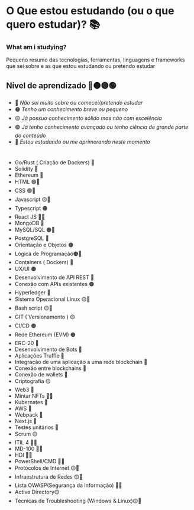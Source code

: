 # O Que estou estudando (ou o que quero estudar)? 📚
### What am i studying?
Pequeno resumo das tecnologias, ferramentas, linguagens e frameworks que sei sobre e as que estou estudando ou pretendo estudar
## Nível de aprendizado 🔴🟠🟡🟢

- 🔴 *Não sei muito sobre ou comecei/pretendo estudar*
- 🟠 *Tenho um conhecimento breve ou pequeno* 
- 🟡 *Já possuo conhecimento sólido mas não com excelência* 
- 🟢 *Já tenho conhecimento avançado ou tenho ciência de grande parte do conteúdo*
- 📝 *Estou estudando ou me aprimorando neste momento*
#
- Go/Rust ( Criação de Dockers) 🔴
- Solidity 🔴
- Ethereum 🔴
- HTML 🟢📝
- CSS 🟢📝
- Javascript  🟡📝
- Typescript 🟠
- React JS 🔴📝
- MongoDB 🔴
- MySQL/SQL 🟠📝
- PostgreSQL 🔴
- Orientação e Objetos 🟠
- Lógica de Programação🟠📝
- Containers ( Dockers) 🔴
- UX/UI 🟠
- Desenvolvimento de API REST 🔴
- Conexão com APIs existentes 🟠
- Hyperledger 🔴
- Sistema Operacional Linux 🟡📝
- Bash script 🟡📝
- GIT ( Versionamento ) 🟡
- CI/CD 🟠
- Rede Ethereum (EVM) 🟠
- ERC-20 🔴
- Desenvolvimento de Bots 🔴
- Aplicações Truffle 🔴
- Integração de uma aplicação a uma rede blockchain 🔴
- Conexão entre blockchains 🔴
- Conexão de wallets 🔴
- Criptografia 🟡
- Web3 🔴
- Mintar NFTs 🔴📝
- Kubernates 🔴
- AWS 🔴
- Webpack 🔴
- Next.js 🔴
- Testes unitários 🔴
- Scrum 🟡
- ITIL 4 🔴📝
- MD-100 🔴📝
- HDI 🔴📝
- PowerShell/CMD 🔴📝
- Protocolos de Internet 🟡📝
- Infraestrutura de Redes 🟡📝
- Lista OWASP(Segurança da Informação) 🔴📝
- Active Directory🟡
- Técnicas de Troubleshooting (Windows & Linux)🟡📝

